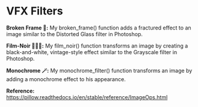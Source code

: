 # VFX Filters

**Broken Frame 🔨:** My broken_frame() function adds a fractured effect to an image similar to the Distorted Glass filter in Photoshop. 

**Film-Noir 🕵🏾‍♀️:** My film_noir() function transforms an image by creating a black-and-white, vintage-style effect similar to the Grayscale filter in Photoshop. 

**Monochrome 🪄:** My monochrome_filter() function transforms an image by adding a monochrome effect to his appearance.

**Reference:** https://pillow.readthedocs.io/en/stable/reference/ImageOps.html
